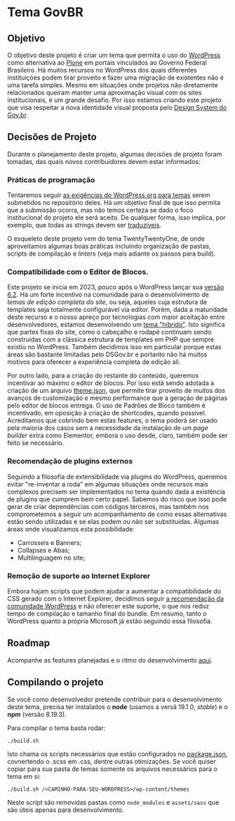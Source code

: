 # Tema GovBR

## Objetivo

O objetivo deste projeto é criar um tema que permita o uso do [WordPress](https://br.wordpress.org/) como alternativa ao [Plone](https://plone.org.br/) em portais vinculados ao Governo Federal Brasileiro. Há muitos recursos no WordPress dos quais diferentes instituições podem tirar proveito e fazer uma migração de existentes não é uma tarefa simples. Mesmo em situações onde projetos não diretamente relacionados queiram manter uma aproximação visual com os sites institucionais, é um grande desafio. Por isso estamos criando este projeto que visa respeitar a nova identidade visual proposta pelo [Design System do Gov.br](https://www.gov.br/ds/).

## Decisões de Projeto

Durante o planejamento deste projeto, algumas decisões de projeto foram tomadas, das quais novos contribuidores devem estar informados:

### Práticas de programação

Tentaremos seguir [as exigências do WordPress.org para temas](https://make.wordpress.org/themes/handbook/review/required/) serem submetidos no repositório deles. Há um objetivo final de que isso permita que a submissão ocorra, mas não temos certeza se dado o foco institucional do projeto ele será aceito. De qualquer forma, isso implica, por exemplo, que todas as strings devem ser [traduzíveis](https://developer.wordpress.org/apis/internationalization/).

O esqueleto deste projeto vem do tema TwentyTwentyOne, de onde aproveitamos algumas boas práticas incluindo organização de pastas, scripts de compilação e _linters_ (veja mais adiante os passos para build).

### Compatibilidade com o Editor de Blocos.

Este projeto se inicia em 2023, pouco após o WordPress lançar sua [versão 6.2](https://br.wordpress.org/news/). Há um forte incentivo na comunidade para o desenvolvimento de _temas de edição completa do site_, ou seja, aqueles cuja estrutura de templates seja totalmente configurável via editor. Porém, dada a maturidade deste recurso e o nosso apreço por tecnologias com maior aceitação entre desenvolvedores, estamos desenvolvendo um [tema "hibrido"](https://wptavern.com/block-fse-hybrid-universal-what-do-we-call-these-new-wordpress-themes). Isto significa que partes fixas do site, como o cabeçalho e rodapé continuam sendo construídas com a clássica estrutura de templates em PHP que sempre existiu no WordPress. Também decidimos isso em particular porque estas áreas são bastante limitadas pelo DSGov.br e portanto não há muitos motivos para oferecer a experiência completa de edição ali.

Por outro lado, para a criação do restante do conteúdo, queremos incentivar ao máximo o editor de blocos. Por isso está sendo adotada a criação de um arquivo [theme.json](https://developer.wordpress.org/block-editor/how-to-guides/themes/theme-json/), que permite tirar proveito de muitos dos avanços de customização e mesmo performance que a geração de páginas pelo editor de blocos entrega. O uso de Padrões de Bloco também é incentivado, em oposição à criação de shortcodes, quando possível. Acreditamos que cobrindo bem estas features, o tema poderá ser usado pela maioria dos casos sem a necessidade da instalação de um _page builder_ extra como Elementor, embora o uso desde, claro, também pode ser feito se necessário.

### Recomendação de plugins externos

Seguindo a filosofia de extensibilidade via plugins do WordPress, queremos evitar "re-inventar a roda" em algumas situações onde recursos mais complexos precisem ser implementados no tema quando dada a existência de plugins que cumprem bem certo papel. Sabemos do risco que isso pode gerar de criar dependências com códigos terceiros, mas também nos comprometemos a seguir um acompanhamento de como essas alternativas estão sendo utilizadas e se elas podem ou não ser substituídas. Algumas áreas onde visualizamos esta possibilidade:

- Carrosseis e Banners;
- Collapses e Abas;
- Multilinguagem no site;

### Remoção de suporte ao Internet Explorer

Embora hajam scripts que podem ajudar a aumentar a compatibilidade do CSS gerado com o Internet Explorer, decidimos seguir [a recomendação da comunidade WordPress](https://make.wordpress.org/core/2021/03/04/discussion-dropping-support-for-ie11/) e não oferecer este suporte, o que nos reduz tempo de compilação e tamanho final do bundle. Em resumo, tanto o WordPress quanto a própria Microsoft já estão seguindo essa filosofia.

## Roadmap

Acompanhe as features planejadas e o ritmo do desenvolvimento [aqui](ROADMAP).

## Compilando o projeto

Se você como desenvolvedor pretende contribuir para o desenvolvimento deste tema, precisa ter instalados o **node** (usamos a versã 19.1.0, _stable_) e o **npm** (versão 8.19.3).

Para compilar o tema basta rodar:

```
./build.sh
```

Isto chama os scripts necessários que estão configurados no [package.json](/govbr/package.json), covnertendo o .scss em .css, dentre outras otimizações. Se você quiser copiar para sua pasta de temas somente os arquivos necessários para o tema em si:

```
./build.sh /<CAMINHO-PARA-SEU-WORDPRESS>/wp-content/themes
```

Neste script são removidas pastas como `node_modules` e `assets/sass` que são úteis apenas para desenvolvimento.
